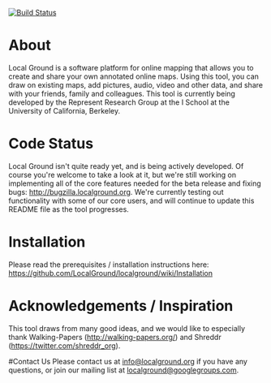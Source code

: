 [![Build Status](https://travis-ci.org/LocalGround/localground.svg)](https://travis-ci.org/LocalGround/localground)
# About
Local Ground is a software platform for online mapping that allows you to create and share your own annotated online maps.  Using this tool, you can draw on existing maps, add pictures, audio, video and other data, and share with your friends, family and colleagues.  This tool is currently being developed by the Represent Research Group at the I School at the University of California, Berkeley.  

# Code Status
Local Ground isn't quite ready yet, and is being actively developed.  Of course you're welcome to take a look at it, but we're still working on implementing all of the core features needed for the beta release and fixing bugs: http://bugzilla.localground.org.  We're currently testing out functionality with some of our core users, and will continue to update this README file as the tool progresses.

# Installation
Please read the prerequisites / installation instructions here:  https://github.com/LocalGround/localground/wiki/Installation

# Acknowledgements / Inspiration
This tool draws from many good ideas, and we would like to especially thank Walking-Papers (http://walking-papers.org/) and Shreddr (https://twitter.com/shreddr_org).

#Contact Us
Please contact us at info@localground.org if you have any questions, or join our mailing list at localground@googlegroups.com.
